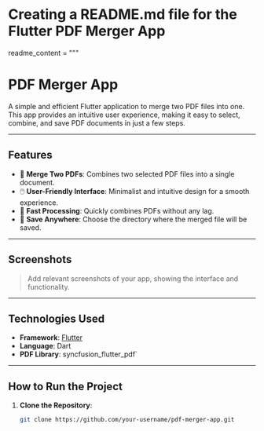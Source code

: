 # Creating a README.md file for the Flutter PDF Merger App

readme_content = """
# PDF Merger App

A simple and efficient Flutter application to merge two PDF files into one. This app provides an intuitive user experience, making it easy to select, combine, and save PDF documents in just a few steps.

---

## Features

- 📂 **Merge Two PDFs**: Combines two selected PDF files into a single document.
- 🖱️ **User-Friendly Interface**: Minimalist and intuitive design for a smooth experience.
- 🚀 **Fast Processing**: Quickly combines PDFs without any lag.
- 💾 **Save Anywhere**: Choose the directory where the merged file will be saved.

---

## Screenshots
> Add relevant screenshots of your app, showing the interface and functionality.

---

## Technologies Used

- **Framework**: [Flutter](https://flutter.dev)  
- **Language**: Dart  
- **PDF Library**: syncfusion_flutter_pdf`

---

## How to Run the Project

1. **Clone the Repository**:
   ```bash
   git clone https://github.com/your-username/pdf-merger-app.git
